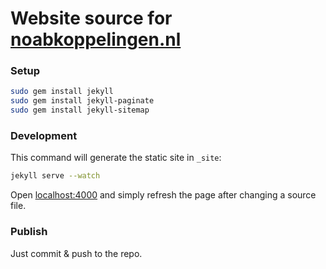 # Website source for [noabkoppelingen.nl](https://noabkoppelingen.nl)

### Setup

```bash
sudo gem install jekyll
sudo gem install jekyll-paginate
sudo gem install jekyll-sitemap
```


### Development
This command will generate the static site in `_site`:

```bash
jekyll serve --watch
```

Open [localhost:4000](http://127.0.0.1:4000/) and simply refresh the page after changing a source file.

### Publish
Just commit & push to the repo.
